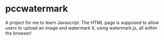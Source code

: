 # pccwatermark
A project for me to learn Javascript. The HTML page is supposed to allow users to upload an image and watermark it, using watermark.js, all within the browser!
